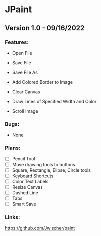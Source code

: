 # JPaint

## Version 1.0 - 09/16/2022

### Features:

-  Open File
  
-  Save File
  
-  Save File As
  
-  Add Colored Border to Image

-  Clear Canvas

-  Draw Lines of Specified Width and Color

-  Scroll Image

### Bugs:

-  None
  
  
### Plans:
- [ ] Pencil Tool
- [ ] Move drawing tools to buttons
- [ ] Square, Rectangle, Elipse, Circle tools
- [ ] Keyboard Shortcuts
- [ ] Color Text Labels
- [ ] Resize Canvas
- [ ] Dashed Line
- [ ] Tabs
- [ ] Smart Save

### Links:

https://github.com/Jwischer/paint
